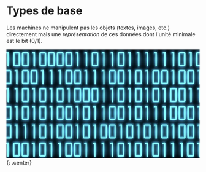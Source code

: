 #  Types de base

Les machines ne manipulent pas les objets (textes, images, etc.) directement mais une *représentation* de ces données dont l'unité minimale est le bit (0/1).

![](binaire.jpg){: .center} 
